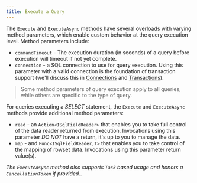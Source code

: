 ```yaml
---
title: Execute a Query
---
```


The `Execute` and `ExecuteAsync` methods have several overloads with varying method parameters, which enable custom behavior at the query execution level. 
Method parameters include:

* `commandTimeout` - The execution duration (in seconds) of a query before execution will timeout if not yet complete.
* `connection` - a SQL connection to use for query execution.  Using this parameter with a valid connection is the foundation of transaction support (we'll discuss
this in [Connections](../execution/connections) and [Transactions](../execution/transactions)).

> Some method parameters of query execution apply to all queries, while others are specific to the type of query.

For queries executing a *SELECT* statement, the `Execute` and `ExecuteAsync` methods provide additional method parameters:

* `read` - an `Action<ISqlFieldReader>` that enables you to take full control of the data reader returned from execution.  Invocations using this parameter *DO NOT* have a return, it's
up to you to manage the data.
* `map` - and `Func<ISqlFieldReader,T>` that enables you to take control of the mapping of rowset data.  Invocations using this parameter return value(s).

*The `ExecuteAsync` method also supports `Task` based usage and honors a `CancellationToken` if provided.*.
